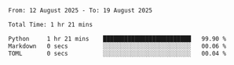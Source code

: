<!--START_SECTION:waka-->

```txt
From: 12 August 2025 - To: 19 August 2025

Total Time: 1 hr 21 mins

Python     1 hr 21 mins    █████████████████████████   99.90 %
Markdown   0 secs          ░░░░░░░░░░░░░░░░░░░░░░░░░   00.06 %
TOML       0 secs          ░░░░░░░░░░░░░░░░░░░░░░░░░   00.04 %
```

<!--END_SECTION:waka-->
